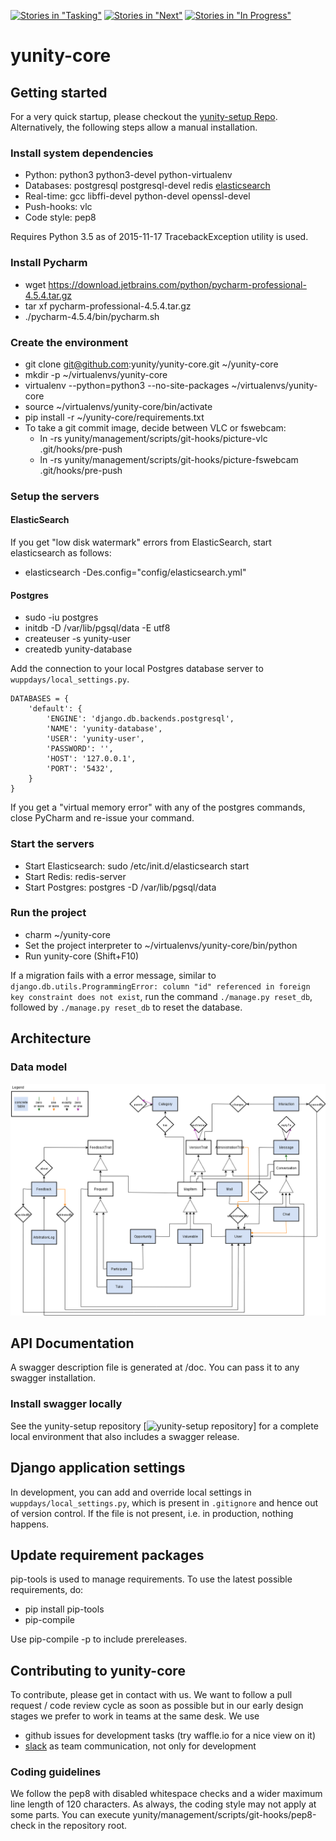 [![Stories in "Tasking"](https://badge.waffle.io/yunity/yunity.svg?label=%5Bkanban%5D%20tasking&title=Tasking)](https://waffle.io/yunity/yunity)
[![Stories in "Next"](https://badge.waffle.io/yunity/yunity.svg?label=%5Bkanban%5D%20next&title=Next)](https://waffle.io/yunity/yunity)
[![Stories in "In Progress"](https://badge.waffle.io/yunity/yunity.svg?label=%5Bkanban%5D%20in-progress&title=In%20Progress)](https://waffle.io/yunity/yunity)

# yunity-core

## Getting started
For a very quick startup, please checkout the [yunity-setup Repo](https://github.com/yunity/yunity-setup). Alternatively, the following steps allow a manual installation.

### Install system dependencies
- Python: python3 python3-devel python-virtualenv
- Databases: postgresql postgresql-devel redis [elasticsearch](https://www.elastic.co/guide/en/elasticsearch/reference/1.4/setup-repositories.html)
- Real-time: gcc libffi-devel python-devel openssl-devel
- Push-hooks: vlc
- Code style: pep8

Requires Python 3.5 as of 2015-11-17 TracebackException utility is used.

### Install Pycharm
- wget https://download.jetbrains.com/python/pycharm-professional-4.5.4.tar.gz
- tar xf pycharm-professional-4.5.4.tar.gz
- ./pycharm-4.5.4/bin/pycharm.sh

### Create the environment
- git clone git@github.com:yunity/yunity-core.git ~/yunity-core
- mkdir -p ~/virtualenvs/yunity-core
- virtualenv --python=python3 --no-site-packages ~/virtualenvs/yunity-core
- source ~/virtualenvs/yunity-core/bin/activate
- pip install -r ~/yunity-core/requirements.txt
- To take a git commit image, decide between VLC or fswebcam:
  - ln -rs yunity/management/scripts/git-hooks/picture-vlc .git/hooks/pre-push
  - ln -rs yunity/management/scripts/git-hooks/picture-fswebcam .git/hooks/pre-push

### Setup the servers

#### ElasticSearch
If you get "low disk watermark" errors from ElasticSearch, start elasticsearch as follows:

- elasticsearch -Des.config="config/elasticsearch.yml"

#### Postgres
- sudo -iu postgres
- initdb -D /var/lib/pgsql/data -E utf8
- createuser -s yunity-user
- createdb yunity-database

Add the connection to your local Postgres database server to `wuppdays/local_settings.py`.

```
DATABASES = {
    'default': {
        'ENGINE': 'django.db.backends.postgresql',
        'NAME': 'yunity-database',
        'USER': 'yunity-user',
        'PASSWORD': '',
        'HOST': '127.0.0.1',
        'PORT': '5432',
    }
}
```

If you get a "virtual memory error" with any of the postgres commands, close PyCharm and re-issue your command.


### Start the servers
- Start Elasticsearch: sudo /etc/init.d/elasticsearch start
- Start Redis: redis-server
- Start Postgres: postgres -D /var/lib/pgsql/data

### Run the project
- charm ~/yunity-core
- Set the project interpreter to ~/virtualenvs/yunity-core/bin/python
- Run yunity-core (Shift+F10)

If a migration fails with a error message, similar to `django.db.utils.ProgrammingError: column "id" referenced in foreign key constraint does not exist`, run the command `./manage.py reset_db`, followed by `./manage.py reset_db` to reset the database.

## Architecture

### Data model

[![ER diagram](yunity/doc/yunity-schema.png)](yunity/doc/yunity-schema.xml)

## API Documentation

A swagger description file is generated at /doc. You can pass it to any swagger installation.

### Install swagger locally

See the yunity-setup repository [![yunity-setup repository](https://https://github.com/yunity/yunity-setup)] for a complete local environment that also includes a swagger release.

## Django application settings

In development, you can add and override local settings in
`wuppdays/local_settings.py`, which is present in `.gitignore` and hence out of
version control. If the file is not present, i.e. in production, nothing
happens.

## Update requirement packages

pip-tools is used to manage requirements. To use the latest possible requirements, do:

- pip install pip-tools
- pip-compile

Use pip-compile -p to include prereleases.

## Contributing to yunity-core

To contribute, please get in contact with us. We want to follow a pull request / code review cycle as soon as possible but in our early design stages we prefer to work in teams at the same desk.
We use

- github issues for development tasks (try waffle.io for a nice view on it)
- [slack](https://yunity.slack.com) as team communication, not only for development

### Coding guidelines
We follow the pep8 with disabled whitespace checks and a wider maximum line length of 120 characters.
As always, the coding style may not apply at some parts.
You can execute yunity/management/scripts/git-hooks/pep8-check in the repository root.
